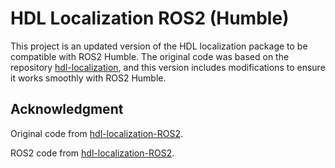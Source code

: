 # HDL Localization ROS2 (Humble)

This project is an updated version of the HDL localization package to be compatible with ROS2 Humble. The original code was based on the repository [hdl-localization](https://github.com/koide3/hdl_localization), and this version includes modifications to ensure it works smoothly with ROS2 Humble.


## Acknowledgment

Original code from [hdl-localization-ROS2](https://github.com/koide3/hdl_localization).

ROS2 code from [hdl-localization-ROS2](https://github.com/pyc5714/hdl-localization-ROS2).